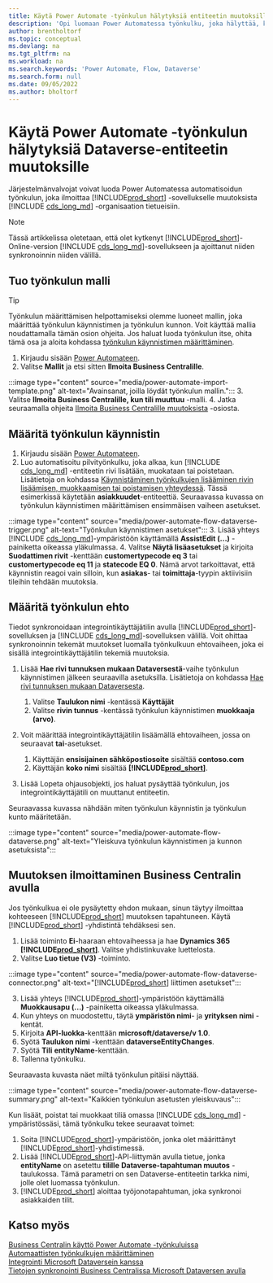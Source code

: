 ```yaml
---
title: Käytä Power Automate -työnkulun hälytyksiä entiteetin muutoksille
description: 'Opi luomaan Power Automatessa työnkulku, joka hälyttää, kun entiteetti muuttuu Dataverse-ympäristössä.'
author: brentholtorf
ms.topic: conceptual
ms.devlang: na
ms.tgt_pltfrm: na
ms.workload: na
ms.search.keywords: 'Power Automate, Flow, Dataverse'
ms.search.form: null
ms.date: 09/05/2022
ms.author: bholtorf
---
```

# <a name="use-a-power-automate-flow-to-timely-synchronize-dataverse-entity-changes"></a>Käytä Power Automate -työnkulun hälytyksiä Dataverse-entiteetin muutoksille

Järjestelmänvalvojat voivat luoda Power Automatessa automatisoidun työnkulun, joka ilmoittaa [!INCLUDE[prod_short](includes/prod_short.md)] -sovellukselle muutoksista [!INCLUDE [cds_long_md](includes/cds_long_md.md)] -organisaation tietueisiin.

> [!NOTE]
> Tässä artikkelissa oletetaan, että olet kytkenyt [!INCLUDE[prod_short](includes/prod_short.md)]-Online-version [!INCLUDE [cds_long_md](includes/cds_long_md.md)]-sovellukseen ja ajoittanut niiden synkronoinnin niiden välillä.

## <a name="import-the-flow-template"></a>Tuo työnkulun malli

> [!TIP]
> Työnkulun määrittämisen helpottamiseksi olemme luoneet mallin, joka määrittää työnkulun käynnistimen ja työnkulun kunnon. Voit käyttää mallia noudattamalla tämän osion ohjeita. Jos haluat luoda työnkulun itse, ohita tämä osa ja aloita kohdassa [työnkulun käynnistimen määrittäminen](#define-the-flow-trigger).

1. Kirjaudu sisään [Power Automateen](https://powerautomate.microsoft.com).
2. Valitse **Mallit** ja etsi sitten **Ilmoita Business Centralille**.

:::image type="content" source="media/power-automate-import-template.png" alt-text="Avainsanat, joilla löydät työnkulun mallin.":::
3. Valitse **Ilmoita Business Centralille, kun tili muuttuu** -malli.
4. Jatka seuraamalla ohjeita [Ilmoita Business Centralille muutoksista](#notify-business-central-about-a-change) -osiosta.

## <a name="define-the-flow-trigger"></a>Määritä työnkulun käynnistin

1. Kirjaudu sisään [Power Automateen](https://flow.microsoft.com).
2. Luo automatisoitu pilvityönkulku, joka alkaa, kun [!INCLUDE [cds_long_md](includes/cds_long_md.md)] -entiteetin rivi lisätään, muokataan tai poistetaan. Lisätietoja on kohdassa [Käynnistäminen työnkulkujen lisääminen rivin lisäämisen, muokkaamisen tai poistamisen yhteydessä](/power-automate/dataverse/create-update-delete-trigger). Tässä esimerkissä käytetään **asiakkuudet**-entiteettiä. Seuraavassa kuvassa on työnkulun käynnistimen määrittämisen ensimmäisen vaiheen asetukset.

:::image type="content" source="media/power-automate-flow-dataverse-trigger.png" alt-text="Työnkulun käynnistimen asetukset":::
3. Lisää yhteys [!INCLUDE [cds_long_md](includes/cds_long_md.md)]-ympäristöön käyttämällä **AssistEdit (...)** -painiketta oikeassa yläkulmassa.
4. Valitse **Näytä lisäasetukset** ja kirjoita **Suodattimen rivit** -kenttään **customertypecode eq 3** tai **customertypecode eq 11** ja **statecode EQ 0**. Nämä arvot tarkoittavat, että käynnistin reagoi vain silloin, kun **asiakas**- tai **toimittaja**-tyypin aktiivisiin tileihin tehdään muutoksia.

## <a name="define-the-flow-condition"></a>Määritä työnkulun ehto

Tiedot synkronoidaan integrointikäyttäjätilin avulla [!INCLUDE[prod_short](includes/prod_short.md)]-sovelluksen ja [!INCLUDE [cds_long_md](includes/cds_long_md.md)]-sovelluksen välillä. Voit ohittaa synkronoinnin tekemät muutokset luomalla työnkulkuun ehtovaiheen, joka ei sisällä integrointikäyttäjätilin tekemiä muutoksia.  

1. Lisää **Hae rivi tunnuksen mukaan Dataversestä**-vaihe työnkulun käynnistimen jälkeen seuraavilla asetuksilla. Lisätietoja on kohdassa [Hae rivi tunnuksen mukaan Dataversesta](/power-automate/dataverse/get-row-id).

    1. Valitse **Taulukon nimi** -kentässä **Käyttäjät**
    2. Valitse **rivin tunnus** -kentässä työnkulun käynnistimen **muokkaaja (arvo)**.  

2. Voit määrittää integrointikäyttäjätilin lisäämällä ehtovaiheen, jossa on seuraavat **tai**-asetukset.
    1. Käyttäjän **ensisijainen sähköpostiosoite** sisältää **contoso.com**
    2. Käyttäjän **koko nimi** sisältää **[!INCLUDE[prod_short](includes/prod_short.md)]**.

3. Lisää Lopeta ohjausobjekti, jos haluat pysäyttää työnkulun, jos integrointikäyttäjätili on muuttanut entiteetin.

Seuraavassa kuvassa nähdään miten työnkulun käynnistin ja työnkulun kunto määritetään.

:::image type="content" source="media/power-automate-flow-dataverse.png" alt-text="Yleiskuva työnkulun käynnistimen ja kunnon asetuksista":::

## <a name="notify-business-central-about-a-change"></a>Muutoksen ilmoittaminen Business Centralin avulla

Jos työnkulkua ei ole pysäytetty ehdon mukaan, sinun täytyy ilmoittaa kohteeseen [!INCLUDE[prod_short](includes/prod_short.md)] muutoksen tapahtuneen. Käytä [!INCLUDE[prod_short](includes/prod_short.md)] -yhdistintä tehdäksesi sen.

1. Lisää toiminto **Ei**-haaraan ehtovaiheessa ja hae **Dynamics 365 [!INCLUDE[prod_short](includes/prod_short.md)]**. Valitse yhdistinkuvake luettelosta.
2. Valitse **Luo tietue (V3)** -toiminto.

:::image type="content" source="media/power-automate-flow-dataverse-connector.png" alt-text="[!INCLUDE[prod_short](includes/prod_short.md)] liittimen asetukset":::

3. Lisää yhteys [!INCLUDE[prod_short](includes/prod_short.md)]-ympäristöön käyttämällä **Muokkausapu (...)** -painiketta oikeassa yläkulmassa.
4. Kun yhteys on muodostettu, täytä **ympäristön nimi**- ja **yrityksen nimi** -kentät.
5. Kirjoita **API-luokka**-kenttään **microsoft/dataverse/v 1.0**.
6. Syötä **Taulukon nimi** -kenttään **dataverseEntityChanges**.
7. Syötä **Tili** **entityName**-kenttään.
8. Tallenna työnkulku.

Seuraavasta kuvasta näet miltä työnkulun pitäisi näyttää.

:::image type="content" source="media/power-automate-flow-dataverse-summary.png" alt-text="Kaikkien työnkulun asetusten yleiskuvaus":::

Kun lisäät, poistat tai muokkaat tiliä omassa [!INCLUDE [cds_long_md](includes/cds_long_md.md)] -ympäristössäsi, tämä työnkulku tekee seuraavat toimet:

1. Soita [!INCLUDE[prod_short](includes/prod_short.md)]-ympäristöön, jonka olet määrittänyt [!INCLUDE[prod_short](includes/prod_short.md)]-yhdistimessä.
2. Lisää [!INCLUDE[prod_short](includes/prod_short.md)]-API-liittymän avulla tietue, jonka **entityName** on asetettu **tilille** **Dataverse-tapahtuman muutos** -taulukossa. Tämä parametri on sen Dataverse-entiteetin tarkka nimi, jolle olet luomassa työnkulun.
3. [!INCLUDE[prod_short](includes/prod_short.md)] aloittaa työjonotapahtuman, joka synkronoi asiakkaiden tilit.

## <a name="see-also"></a>Katso myös

[Business Centralin käyttö Power Automate -työnkuluissa](across-how-use-financials-data-source-flow.md)  
[Automaattisten työnkulkujen määrittäminen](/dynamics365/business-central/dev-itpro/powerplatform/automate-workflows)  
[Integrointi Microsoft Dataversein kanssa](admin-common-data-service.md)  
[Tietojen synkronointi Business Centralissa Microsoft Dataversen avulla](admin-synchronizing-business-central-and-sales.md)  

